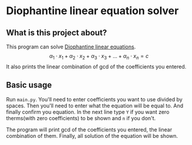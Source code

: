 # Diophantine linear equation solver

## What is this project about?
This program can solve [Diophantine linear equations](https://brilliant.org/wiki/linear-diophantine-equations-one-equation/).
$$\alpha_1 \cdot x_1 + \alpha_2 \cdot x_2 + \alpha_3 \cdot x_3 + ... + \alpha_n \cdot x_n = c$$
It also prints the linear combination of gcd of the coefficients you entered.

## Basic usage
Run ```main.py```. You'll need to enter coefficients you want to use divided by spaces.
Then you'll need to enter what the equation will be equal to. And finally confirm you equation.
In the next line type `Y` if you want zero therms(with zero coefficients) to be shown and `n` if you don't.

The program will print gcd of the coefficients you entered, the linear combination of them. 
Finally, all solution of the equation will be shown.